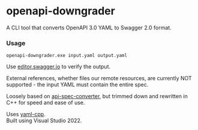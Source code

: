 # openapi-downgrader  
A CLI tool that converts OpenAPI 3.0 YAML to Swagger 2.0 format.  

### Usage  
```
openapi-downgrader.exe input.yaml output.yaml
```

Use [editor.swagger.io](https://editor.swagger.io) to verify the output. 

External references, whether files our remote resources, are currently NOT supported - the input YAML must contain the entire spec.  

Loosely based on [api-spec-converter](https://github.com/LucyBot-Inc/api-spec-converter), but trimmed down and rewritten in C++ for speed and ease of use. 

Uses [yaml-cpp](https://github.com/jbeder/yaml-cpp).  
Built using Visual Studio 2022.
